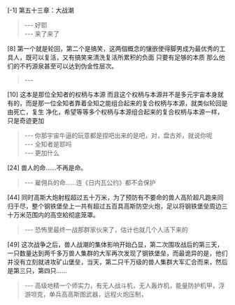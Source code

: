 
[-1] 第五十三章：大战潮
>--- 好耶<br>
>--- 来了来了<br>

[8] 第一个就是轮回，第二个是搞笑，这两個概念的镶嵌使得脚男成为最优秀的工具人，既可以复活，又有搞笑来清洗复活所累积的负面 只要有足够的本质 那么他们的不朽源泉甚至可以达到伪金性层次。
>--- <br>

[10] 这本是那位全知者的权柄与本源 而且这个权柄与本源并不是多元宇宙本身就有的，而是那一位全知者靠着全知之能组合起来的复合权柄与本源，就类似轮回是由死亡，复生 净化，希望等等多个权柄与本源组合起来的复合权柄与本源一样，只是奇迹更加
>--- 你那宇宙牛逼的玩意都是捏吧出来的是吧，对，盘古斧，就说你呢<br>
>--- 全知者是耶吗<br>
>--- 更加什么<br>

[24] 兽人的命……不再是命。
>--- 雇佣兵的命……连《日内瓦公约》都不会保护<br>

[44] 同时高斯大炮射程超过五十万米，为了预防有不要命的兽人高阶超凡跑来同归于尽，整个钢铁堡垒上一共有超过五百具高斯防空火炮，足以将钢铁堡垒周边三十万米范围内的高空給彻底笼罩。
>--- 恐怖里最终一战那群家伙来了，估计也就几个人活下来的<br>

[49] 这次战争之后，兽人战潮的集体影响开始凸显，第二次围攻战后的第三天，一只数量达到两千多万兽人集群的大军再次发现了钢铁堡垒，而最诡异的是，他们并没有立刻就进攻矿山堡垒，当天，第二只千万级的兽人集群大军汇合而来，然后是第三只，第四只……
>--- 高级地精一个师实力，有无人战斗机，无人轰炸机，能量防护机甲，浮游坦克，单兵高高斯图武器，远程火炮压制，<br>
